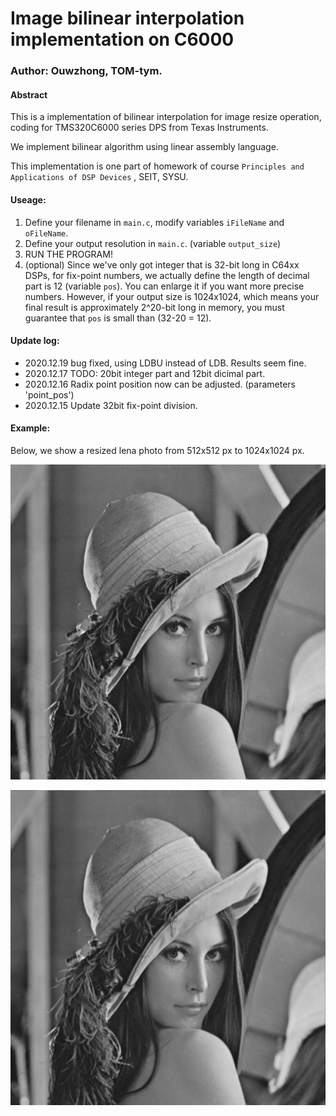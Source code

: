 # Image bilinear interpolation implementation on C6000
### Author: Ouwzhong, TOM-tym.

#### Abstract

This is a implementation of bilinear interpolation for image resize operation, coding for TMS320C6000 series DPS from Texas Instruments.

We implement bilinear algorithm using linear assembly language.

This implementation is one part of homework of course `Principles and Applications of DSP Devices` , SEIT, SYSU.

#### Useage:

1. Define your filename in `main.c`, modify variables `iFileName` and `oFileName`.
2. Define your output resolution in `main.c`. (variable `output_size`)
3. RUN THE PROGRAM!
4. (optional) Since we've only got integer that is  32-bit long in C64xx DSPs, for fix-point numbers, we actually define the length of decimal part is 12 (variable `pos`). You can enlarge it if you want more precise numbers. However, if your output size is 1024x1024,  which means your final result is approximately 2^20-bit long in memory, you must guarantee  that `pos` is small than (32-20 = 12). 

#### Update log:

- 2020.12.19 bug fixed, using LDBU instead of LDB. Results seem fine.
- 2020.12.17 TODO: 20bit integer part and 12bit dicimal part.
- 2020.12.16 Radix point position now can be adjusted. (parameters 'point_pos')
- 2020.12.15 Update 32bit fix-point division.

#### Example:

Below, we show a resized lena photo from 512x512 px to 1024x1024 px. 

![lena512](imgs/lena512.bmp)



![result6](imgs/result6.bmp)
